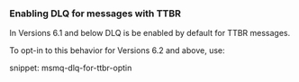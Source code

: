 ### Enabling DLQ for messages with TTBR

In Versions 6.1 and below DLQ is be enabled by default for TTBR messages.

To opt-in to this behavior for Versions 6.2 and above, use:

snippet: msmq-dlq-for-ttbr-optin

